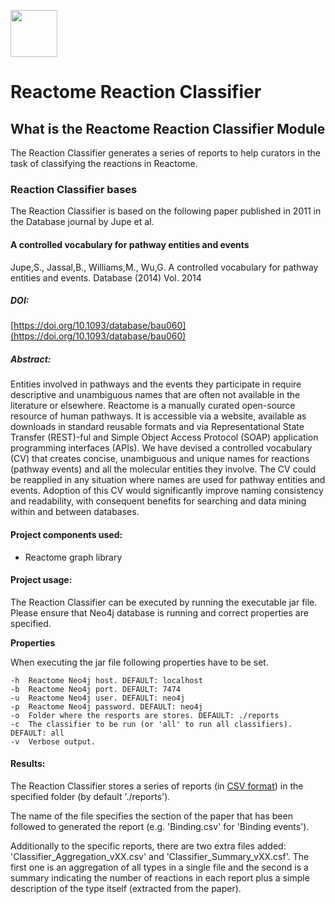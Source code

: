 [<img src=https://user-images.githubusercontent.com/6883670/31999264-976dfb86-b98a-11e7-9432-0316345a72ea.png height=75 />](https://reactome.org)

# Reactome Reaction Classifier

## What is the Reactome Reaction Classifier Module

The Reaction Classifier generates a series of reports to help curators in the task of classifying the reactions in Reactome. 

### Reaction Classifier bases 

The Reaction Classifier is based on the following paper published in 2011 in the Database journal by Jupe et al.

#### A controlled vocabulary for pathway entities and events
Jupe,S., Jassal,B., Williams,M., Wu,G. A controlled vocabulary for pathway entities and events. Database (2014) Vol. 2014

##### DOI:

[https://doi.org/10.1093/database/bau060](https://doi.org/10.1093/database/bau060)

##### Abstract:

Entities involved in pathways and the events they participate in require descriptive and unambiguous names that are
often not available in the literature or elsewhere. Reactome is a manually curated open-source resource of human 
pathways. It is accessible via a website, available as downloads in standard reusable formats and via Representational 
State Transfer (REST)-ful and Simple Object Access Protocol (SOAP) application programming interfaces (APIs). We have 
devised a controlled vocabulary (CV) that creates concise, unambiguous and unique names for reactions (pathway events) 
and all the molecular entities they involve. The CV could be reapplied in any situation where names are used for pathway 
entities and events. Adoption of this CV would significantly improve naming consistency and readability, with consequent 
benefits for searching and data mining within and between databases.

#### Project components used:

* Reactome graph library 

#### Project usage: 

The Reaction Classifier can be executed by running the executable jar file. Please ensure that Neo4j database is running and correct properties are specified.

**Properties**

When executing the jar file following properties have to be set.

    -h  Reactome Neo4j host. DEFAULT: localhost
    -b  Reactome Neo4j port. DEFAULT: 7474
    -u  Reactome Neo4j user. DEFAULT: neo4j
    -p  Reactome Neo4j password. DEFAULT: neo4j
    -o  Folder where the resports are stores. DEFAULT: ./reports
    -c  The classifier to be run (or 'all' to run all classifiers). DEFAULT: all
    -v  Verbose output.

#### Results:

The Reaction Classifier stores a series of reports (in [CSV format](https://en.wikipedia.org/wiki/Comma-separated_values)) in the specified folder (by default './reports').

The name of the file specifies the section of the paper that has been followed to generated the report (e.g. 'Binding.csv' for 'Binding events').

Additionally to the specific reports, there are two extra files added: 'Classifier_Aggregation_vXX.csv' and 'Classifier_Summary_vXX.csf'.
The first one is an aggregation of all types in a single file and the second is a summary indicating the number of reactions
in each report plus a simple description of the type itself (extracted from the paper). 